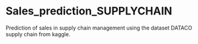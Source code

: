 # Sales_prediction_SUPPLYCHAIN
Prediction of sales in supply chain management using the dataset DATACO supply chain from kaggle. 
